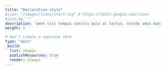 ```yaml
---
title: "Declarative style"
#icon: "/images/icons/start.svg" # https://fonts.google.com/icons
#icon_bg: ""
description: "amet nisl tempus convlis quis ac lectus. Vivsdv amus mana justo, lacinia eget"
weight: 2

# don't create a separete form
type: "docs"
_build:
  list: always
  publishResources: true
  render: always
---
```


